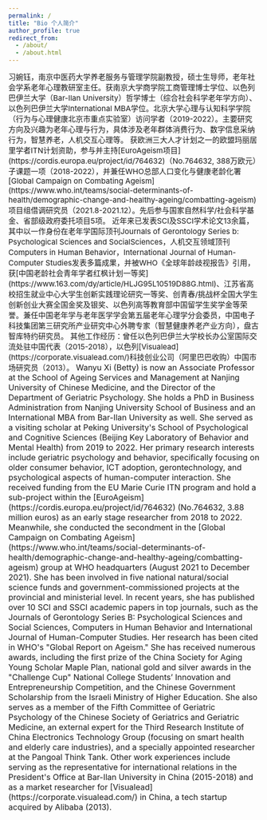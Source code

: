 ```yaml
---
permalink: /
title: "Bio 个人简介"
author_profile: true
redirect_from: 
  - /about/
  - /about.html
---
```

<span style="font-size:15px;">
习婉钰，南京中医药大学养老服务与管理学院副教授，硕士生导师，老年社会学系老年心理教研室主任。获南京大学商学院工商管理博士学位、以色列巴伊兰大学（Bar-Ilan University）哲学博士（综合社会科学老年学方向）、以色列巴伊兰大学International MBA学位。北京大学心理与认知科学学院（行为与心理健康北京市重点实验室）访问学者（2019-2022）。主要研究方向及兴趣为老年心理与行为，具体涉及老年群体消费行为、数字信息采纳行为，智慧养老，人机交互心理等。

<span style="font-size:15px;">
获欧洲三大人才计划之一的欧盟玛丽居里学者ITN计划资助，参与并主持[EuroAgeism项目](https://cordis.europa.eu/project/id/764632)（No.764632, 388万欧元）子课题一项（2018-2022），并兼任WHO总部人口变化与健康老龄化署[Global Campaign on Combating Ageism](https://www.who.int/teams/social-determinants-of-health/demographic-change-and-healthy-ageing/combatting-ageism)项目组借调研究员（2021.8-2021.12）。先后参与国家自然科学/社会科学基金、省部级政府委托项目5项。

<span style="font-size:15px;">
近年来已发表SCI及SSCI学术论文13余篇，其中以一作身份在老年学国际顶刊Journals of Gerontology Series b: Psychological Sciences and SocialSciences，人机交互领域顶刊Computers in Human Behavior，International Journal of Human-Computer Studies发表多篇成果，并被WHO《全球年龄歧视报告》引用，获[中国老龄社会青年学者红枫计划一等奖](https://www.163.com/dy/article/HLJG95L10519D88G.html)、江苏省高校招生就业中心大学生创新实践理论研究一等奖、创青春/挑战杯全国大学生创新创业大赛全国金奖及银奖、以色列高等教育部中国留学生奖学金等荣誉。兼任中国老年学与老年医学学会第五届老年心理学分会委员，中国电子科技集团第三研究所产业研究中心外聘专家（智慧健康养老产业方向），盘古智库特约研究员。

<span style="font-size:15px;">
其他工作经历：曾任以色列巴伊兰大学校长办公室国际交流处驻中国代表（2015-2018），以色列[Visualead](https://corporate.visualead.com/)科技创业公司（阿里巴巴收购）中国市场研究员（2013）。


<span style="font-size:16px;">
Wanyu Xi (Betty) is now an Associate Professor at the School of Ageing Services and Management at Nanjing University of Chinese Medicine, and the Director of the Department of Geriatric Psychology. She holds a PhD in Business Administration from Nanjing University School of Business and an International MBA from Bar-Ilan University as well. She served as a visiting scholar at Peking University's School of Psychological and Cognitive Sciences (Beijing Key Laboratory of Behavior and Mental Health) from 2019 to 2022. Her primary research interests include geriatric psychology and behavior, specifically focusing on older consumer behavior, ICT adoption, gerontechnology, and psychological aspects of human-computer interaction.

<span style="font-size:16px;">
She received funding from the EU Marie Curie ITN program and hold a sub-project within the [EuroAgeism](https://cordis.europa.eu/project/id/764632) (No.764632, 3.88 million euros) as an early stage researcher from 2018 to 2022. Meanwhile, she conducted the secondment in the [Global Campaign on Combating Ageism](https://www.who.int/teams/social-determinants-of-health/demographic-change-and-healthy-ageing/combatting-ageism) group at WHO headquarters (August 2021 to December 2021). She has been involved in five national natural/social science funds and government-commissioned projects at the provincial and ministerial level.

<span style="font-size:16px;">
In recent years, she has published over 10 SCI and SSCI academic papers in top journals, such as the Journals of Gerontology Series B: Psychological Sciences and Social Sciences, Computers in Human Behavior and International Journal of Human-Computer Studies. Her research has been cited in WHO's "Global Report on Ageism." She has received numerous awards, including the first prize of the China Society for Aging Young Scholar Maple Plan, national gold and silver awards in the "Challenge Cup" National College Students’ Innovation and Entrepreneurship Competition, and the Chinese Government Scholarship from the Israeli Ministry of Higher Education.

<span style="font-size:16px;">
She also serves as a member of the Fifth Committee of Geriatric Psychology of the Chinese Society of Geriatrics and Geriatric Medicine, an external expert for the Third Research Institute of China Electronics Technology Group (focusing on smart health and elderly care industries), and a specially appointed researcher at the Pangoal Think Tank.

<span style="font-size:16px;">
Other work experiences include serving as the representative for international relations in the President's Office at Bar-Ilan University in China (2015-2018) and as a market researcher for [Visualead](https://corporate.visualead.com/) in China, a tech startup acquired by Alibaba (2013).
